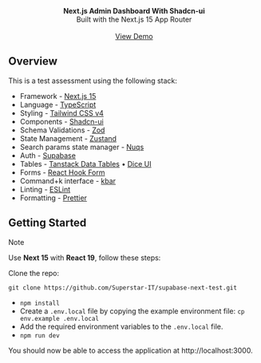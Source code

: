 <div align="center"><strong>Next.js Admin Dashboard With Shadcn-ui</strong></div>
<div align="center">Built with the Next.js 15 App Router</div>
<br />
<div align="center">
<a href="https://supabase-next-test-seven.vercel.app/">View Demo</a>
<span>
</div>

## Overview

This is a test assessment using the following stack:

- Framework - [Next.js 15](https://nextjs.org/13)
- Language - [TypeScript](https://www.typescriptlang.org)
- Styling - [Tailwind CSS v4](https://tailwindcss.com)
- Components - [Shadcn-ui](https://ui.shadcn.com)
- Schema Validations - [Zod](https://zod.dev)
- State Management - [Zustand](https://zustand-demo.pmnd.rs)
- Search params state manager - [Nuqs](https://nuqs.47ng.com/)
- Auth - [Supabase](https://supabase.com/docs/guides/auth)
- Tables - [Tanstack Data Tables](https://ui.shadcn.com/docs/components/data-table) • [Dice UI](https://www.diceui.com/docs/components/data-table)
- Forms - [React Hook Form](https://ui.shadcn.com/docs/components/form)
- Command+k interface - [kbar](https://kbar.vercel.app/)
- Linting - [ESLint](https://eslint.org)
- Formatting - [Prettier](https://prettier.io)

## Getting Started

> [!NOTE]  
> Use **Next 15** with **React 19**, follow these steps:

Clone the repo:

```
git clone https://github.com/Superstar-IT/supabase-next-test.git
```

- `npm install`
- Create a `.env.local` file by copying the example environment file:
  `cp env.example .env.local`
- Add the required environment variables to the `.env.local` file.
- `npm run dev`

You should now be able to access the application at http://localhost:3000.
